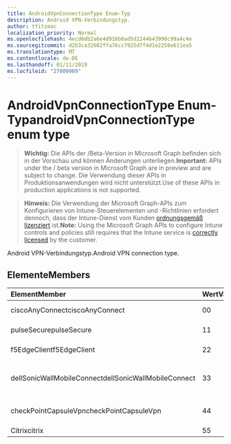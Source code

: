 ```yaml
---
title: AndroidVpnConnectionType Enum-Typ
description: Android VPN-Verbindungstyp.
author: tfitzmac
localization_priority: Normal
ms.openlocfilehash: 4ecd0db2a6e4d916b6ad5d2244b43990c99a4c4e
ms.sourcegitcommit: d2b3ca32602ffa76cc7925d7f4d1e2258e611ea5
ms.translationtype: MT
ms.contentlocale: de-DE
ms.lasthandoff: 01/11/2019
ms.locfileid: "27809989"
---
```

# <a name="androidvpnconnectiontype-enum-type"></a><span data-ttu-id="74373-103">AndroidVpnConnectionType Enum-Typ</span><span class="sxs-lookup"><span data-stu-id="74373-103">androidVpnConnectionType enum type</span></span>

> <span data-ttu-id="74373-104">**Wichtig:** Die APIs der /Beta-Version in Microsoft Graph befinden sich in der Vorschau und können Änderungen unterliegen.</span><span class="sxs-lookup"><span data-stu-id="74373-104">**Important:** APIs under the / beta version in Microsoft Graph are in preview and are subject to change.</span></span> <span data-ttu-id="74373-105">Die Verwendung dieser APIs in Produktionsanwendungen wird nicht unterstützt.</span><span class="sxs-lookup"><span data-stu-id="74373-105">Use of these APIs in production applications is not supported.</span></span>

> <span data-ttu-id="74373-106">**Hinweis:** Die Verwendung der Microsoft Graph-APIs zum Konfigurieren von Intune-Steuerelementen und -Richtlinien erfordert dennoch, dass der Intune-Dienst vom Kunden [ordnungsgemäß lizenziert](https://go.microsoft.com/fwlink/?linkid=839381) ist.</span><span class="sxs-lookup"><span data-stu-id="74373-106">**Note:** Using the Microsoft Graph APIs to configure Intune controls and policies still requires that the Intune service is [correctly licensed](https://go.microsoft.com/fwlink/?linkid=839381) by the customer.</span></span>

<span data-ttu-id="74373-107">Android VPN-Verbindungstyp.</span><span class="sxs-lookup"><span data-stu-id="74373-107">Android VPN connection type.</span></span>
## <a name="members"></a><span data-ttu-id="74373-108">Elemente</span><span class="sxs-lookup"><span data-stu-id="74373-108">Members</span></span>
|<span data-ttu-id="74373-109">Element</span><span class="sxs-lookup"><span data-stu-id="74373-109">Member</span></span>|<span data-ttu-id="74373-110">Wert</span><span class="sxs-lookup"><span data-stu-id="74373-110">Value</span></span>|<span data-ttu-id="74373-111">Beschreibung</span><span class="sxs-lookup"><span data-stu-id="74373-111">Description</span></span>|
|:---|:---|:---|
|<span data-ttu-id="74373-112">ciscoAnyConnect</span><span class="sxs-lookup"><span data-stu-id="74373-112">ciscoAnyConnect</span></span>|<span data-ttu-id="74373-113">0</span><span class="sxs-lookup"><span data-stu-id="74373-113">0</span></span>|<span data-ttu-id="74373-114">Cisco AnyConnect.</span><span class="sxs-lookup"><span data-stu-id="74373-114">Cisco AnyConnect.</span></span>|
|<span data-ttu-id="74373-115">pulseSecure</span><span class="sxs-lookup"><span data-stu-id="74373-115">pulseSecure</span></span>|<span data-ttu-id="74373-116">1</span><span class="sxs-lookup"><span data-stu-id="74373-116">1</span></span>|<span data-ttu-id="74373-117">Pulse sichern.</span><span class="sxs-lookup"><span data-stu-id="74373-117">Pulse Secure.</span></span>|
|<span data-ttu-id="74373-118">f5EdgeClient</span><span class="sxs-lookup"><span data-stu-id="74373-118">f5EdgeClient</span></span>|<span data-ttu-id="74373-119">2</span><span class="sxs-lookup"><span data-stu-id="74373-119">2</span></span>|<span data-ttu-id="74373-120">F5-Edge-Client.</span><span class="sxs-lookup"><span data-stu-id="74373-120">F5 Edge Client.</span></span>|
|<span data-ttu-id="74373-121">dellSonicWallMobileConnect</span><span class="sxs-lookup"><span data-stu-id="74373-121">dellSonicWallMobileConnect</span></span>|<span data-ttu-id="74373-122">3</span><span class="sxs-lookup"><span data-stu-id="74373-122">3</span></span>|<span data-ttu-id="74373-123">Dell SonicWALL Mobile Verbindung.</span><span class="sxs-lookup"><span data-stu-id="74373-123">Dell SonicWALL Mobile Connection.</span></span>|
|<span data-ttu-id="74373-124">checkPointCapsuleVpn</span><span class="sxs-lookup"><span data-stu-id="74373-124">checkPointCapsuleVpn</span></span>|<span data-ttu-id="74373-125">4</span><span class="sxs-lookup"><span data-stu-id="74373-125">4</span></span>|<span data-ttu-id="74373-126">Überprüfen Sie Punkt "Kapseln" VPN.</span><span class="sxs-lookup"><span data-stu-id="74373-126">Check Point Capsule VPN.</span></span>|
|<span data-ttu-id="74373-127">Citrix</span><span class="sxs-lookup"><span data-stu-id="74373-127">citrix</span></span>|<span data-ttu-id="74373-128">5</span><span class="sxs-lookup"><span data-stu-id="74373-128">5</span></span>|<span data-ttu-id="74373-129">Citrix</span><span class="sxs-lookup"><span data-stu-id="74373-129">Citrix</span></span>|





